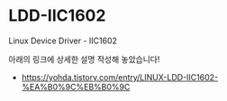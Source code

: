 # LDD-IIC1602
Linux Device Driver - IIC1602

아래의 링크에 상세한 설명 작성해 놓았습니다!
- https://yohda.tistory.com/entry/LINUX-LDD-IIC1602-%EA%B0%9C%EB%B0%9C
